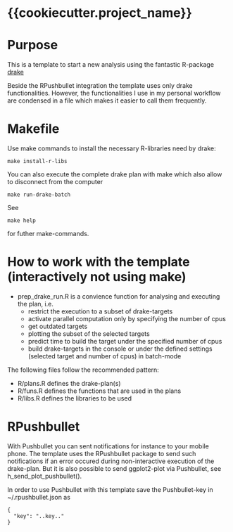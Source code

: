 # {{cookiecutter.project_name}}

# Purpose

This is a template to start a new analysis using the
fantastic R-package [drake](https://books.ropensci.org/drake/)

Beside the RPushbullet integration the template uses only
drake functionalities. However, the functionalities I use
in my personal workflow are condensed in a file which makes
it easier to call them frequently.

# Makefile

Use make commands to install the necessary R-libraries need by
drake:

```
make install-r-libs
```

You can also execute the complete drake plan with make which also
allow to disconnect from the computer

```
make run-drake-batch
```

See 

```
make help
```

for futher make-commands.


# How to work with the template (interactively not using make)

* prep_drake_run.R is a convience function for analysing 
  and executing the plan, i.e.
  - restrict the execution to a subset of drake-targets
  - activate parallel computation only by specifying the 
    number of cpus
  - get outdated targets
  - plotting the subset of the selected targets
  - predict time to build the target under the specified
    number of cpus
  - build drake-targets in the console or under the 
    defined settings (selected target and number of cpus)
    in batch-mode

The following files follow the recommended pattern:

* R/plans.R defines the drake-plan(s)
* R/funs.R defines the functions that are used in the plans
* R/libs.R defines the libraries to be used


# RPushbullet

With Pushbullet you can sent notifications for instance to
your mobile phone. The template uses the RPushbullet package
to send such notifications if an error occured during
non-interactive execution of the drake-plan. But it is also
possible to send ggplot2-plot via Pushbullet, see 
h_send_plot_pushbullet().

In order to use Pushbullet with this template save the
Pushbullet-key in ~/.rpushbullet.json as 
~~~~
{
  "key": "..key.."
}
~~~~
